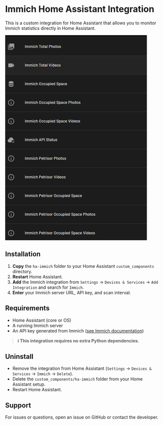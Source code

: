 # Immich Home Assistant Integration

This is a custom integration for Home Assistant that allows you to monitor Immich statistics directly in Home Assistant.

![Sensors Example](sensors.png)

## Installation

1. **Copy** the `ha-immich` folder to your Home Assistant `custom_components` directory.
2. **Restart** Home Assistant.
3. **Add** the Immich integration from `Settings` → `Devices & Services` → `Add Integration` and search for `Immich`.
4. **Enter** your Immich server URL, API key, and scan interval.

## Requirements
- Home Assistant (core or OS)
- A running Immich server
- An API key generated from Immich ([see Immich documentation](https://immich.app/docs/features/api-keys/))

> **ℹ️ This integration requires no extra Python dependencies.**

## Uninstall
- Remove the integration from Home Assistant (`Settings` → `Devices & Services` → `Immich` → `Delete`).
- Delete the `custom_components/ha-immich` folder from your Home Assistant setup.
- Restart Home Assistant.

## Support
For issues or questions, open an issue on GitHub or contact the developer.
